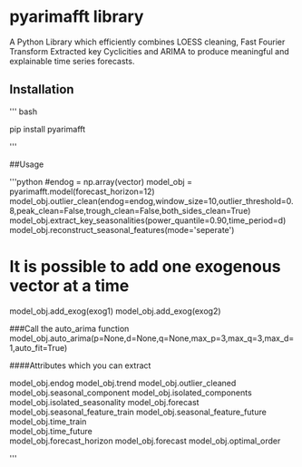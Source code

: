 # pyarimafft library

A Python Library which efficiently combines LOESS cleaning, Fast Fourier Transform Extracted key Cyclicities and ARIMA
to produce meaningful and explainable time series forecasts.


## Installation 
''' bash

pip install pyarimafft

'''

##Usage

'''python
#endog = np.array(vector)
model_obj = pyarimafft.model(forecast_horizon=12)
model_obj.outlier_clean(endog=endog,window_size=10,outlier_threshold=0.8,peak_clean=False,trough_clean=False,both_sides_clean=True)
model_obj.extract_key_seasonalities(power_quantile=0.90,time_period=d)
model_obj.reconstruct_seasonal_features(mode='seperate')

# It is possible to add one exogenous vector at a time
model_obj.add_exog(exog1)
model_obj.add_exog(exog2)

###Call the auto_arima function 
model_obj.auto_arima(p=None,d=None,q=None,max_p=3,max_q=3,max_d=1,auto_fit=True)

####Attributes which you can extract

model_obj.endog
model_obj.trend 
model_obj.outlier_cleaned 
model_obj.seasonal_component 
model_obj.isolated_components 
model_obj.isolated_seasonality 
model_obj.forecast  
model_obj.seasonal_feature_train 
model_obj.seasonal_feature_future 
model_obj.time_train  
model_obj.time_future  
model_obj.forecast_horizon
model_obj.forecast 
model_obj.optimal_order 

'''




 
